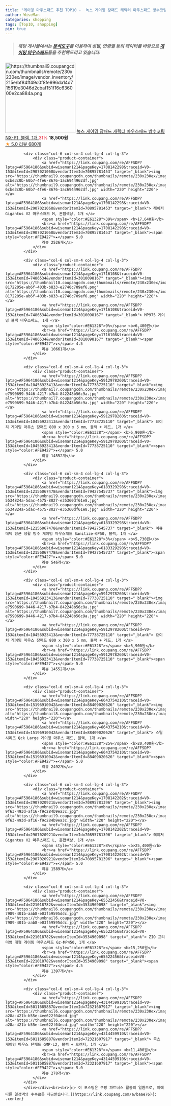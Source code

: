 ```yaml
---
title: "게이밍 마우스패드 추천 TOP10 -  녹스 게이밍 장패드 캐릭터 마우스패드 방수코팅 NX-P1, 블랙, 1개 "
author: WiseMan
categories: shopping
tags: [Top10, shopping]
pin: true
---
```


> ##### 해당 게시물에서는 [**분석도구**](https://itemscout.io/)를 이용하여 **성별**, **연령별** 등의 데이터를 바탕으로 [**게이밍 마우스패드**](https://link.coupang.com/a/baae76)들을 추천해드리고 있습니다.
<div class="container"><div class="row">
            <div class="col-6 col-sm-4 col-lg-4 col-lg-3">
                <div class="product-container">
                    <a href="https://link.coupang.com/re/AFFSDP?lptag=AF5964186&subid=wiseman1214&pageKey=6714201810&traceid=V0-153&itemId=15597141306&vendorItemId=85731423996" target="_blank"><img src="https://thumbnail9.coupangcdn.com/thumbnails/remote/230x230ex/image/vendor_inventory/215e/bf84ff49c0f8fe996da14d715619e3046d2cbaf151f16c636000e2ca884a.png" alt="https://thumbnail9.coupangcdn.com/thumbnails/remote/230x230ex/image/vendor_inventory/215e/bf84ff49c0f8fe996da14d715619e3046d2cbaf151f16c636000e2ca884a.png" width="220" height="220"></a>
                    <a href="https://link.coupang.com/re/AFFSDP?lptag=AF5964186&subid=wiseman1214&pageKey=6714201810&traceid=V0-153&itemId=15597141306&vendorItemId=85731423996" target="_blank"> 녹스 게이밍 장패드 캐릭터 마우스패드 방수코팅 NX-P1, 블랙, 1개 </a>
                    <span style="color:#E61328">31%</span> <b>18,500원</b>
                    <br><a href="https://link.coupang.com/re/AFFSDP?lptag=AF5964186&subid=wiseman1214&pageKey=6714201810&traceid=V0-153&itemId=15597141306&vendorItemId=85731423996" target="_blank"><span style="color:#FE9427">★</span> 5.0
                    리뷰 680개</a>
                </div>
            </div>
            
            <div class="col-6 col-sm-4 col-lg-4 col-lg-3">
                <div class="product-container">
                    <a href="https://link.coupang.com/re/AFFSDP?lptag=AF5964186&subid=wiseman1214&pageKey=1708142298&traceid=V0-153&itemId=2907021068&vendorItemId=70895781453" target="_blank"><img src="https://thumbnail9.coupangcdn.com/thumbnails/remote/230x230ex/image/retail/images/3838096633748100-6cbe3c0b-60b7-4fe6-8676-1ac6944962df.jpg" alt="https://thumbnail9.coupangcdn.com/thumbnails/remote/230x230ex/image/retail/images/3838096633748100-6cbe3c0b-60b7-4fe6-8676-1ac6944962df.jpg" width="220" height="220"></a>
                    <a href="https://link.coupang.com/re/AFFSDP?lptag=AF5964186&subid=wiseman1214&pageKey=1708142298&traceid=V0-153&itemId=2907021068&vendorItemId=70895781453" target="_blank"> 레이저 Gigantus V2 마우스패드 M, 혼합색상, 1개 </a>
                    <span style="color:#E61328">39%</span> <b>17,640원</b>
                    <br><a href="https://link.coupang.com/re/AFFSDP?lptag=AF5964186&subid=wiseman1214&pageKey=1708142298&traceid=V0-153&itemId=2907021068&vendorItemId=70895781453" target="_blank"><span style="color:#FE9427">★</span> 5.0
                    리뷰 2526개</a>
                </div>
            </div>
            
            <div class="col-6 col-sm-4 col-lg-4 col-lg-3">
                <div class="product-container">
                    <a href="https://link.coupang.com/re/AFFSDP?lptag=AF5964186&subid=wiseman1214&pageKey=1716108&traceid=V0-153&itemId=7486534&vendorItemId=3010098167" target="_blank"><img src="https://thumbnail10.coupangcdn.com/thumbnails/remote/230x230ex/image/retail/images/2263420520625520-8172205e-ab6f-403b-b833-e2740c709ef6.png" alt="https://thumbnail10.coupangcdn.com/thumbnails/remote/230x230ex/image/retail/images/2263420520625520-8172205e-ab6f-403b-b833-e2740c709ef6.png" width="220" height="220"></a>
                    <a href="https://link.coupang.com/re/AFFSDP?lptag=AF5964186&subid=wiseman1214&pageKey=1716108&traceid=V0-153&itemId=7486534&vendorItemId=3010098167" target="_blank"> MP975 게이밍 블랙 마우스패드, 1개 </a>
                    <span style="color:#E61328">9%</span> <b>6,400원</b>
                    <br><a href="https://link.coupang.com/re/AFFSDP?lptag=AF5964186&subid=wiseman1214&pageKey=1716108&traceid=V0-153&itemId=7486534&vendorItemId=3010098167" target="_blank"><span style="color:#FE9427">★</span> 4.5
                    리뷰 10661개</a>
                </div>
            </div>
            
            <div class="col-6 col-sm-4 col-lg-4 col-lg-3">
                <div class="product-container">
                    <a href="https://link.coupang.com/re/AFFSDP?lptag=AF5964186&subid=wiseman1214&pageKey=5912978260&traceid=V0-153&itemId=10456923413&vendorItemId=77738725110" target="_blank"><img src="https://thumbnail7.coupangcdn.com/thumbnails/remote/230x230ex/image/retail/images/542173684613292-e7590699-9446-4217-b7b4-842248b56c9a.jpg" alt="https://thumbnail7.coupangcdn.com/thumbnails/remote/230x230ex/image/retail/images/542173684613292-e7590699-9446-4217-b7b4-842248b56c9a.jpg" width="220" height="220"></a>
                    <a href="https://link.coupang.com/re/AFFSDP?lptag=AF5964186&subid=wiseman1214&pageKey=5912978260&traceid=V0-153&itemId=10456923413&vendorItemId=77738725110" target="_blank"> 요이치 게이밍 마우스 장패드 800 x 300 x 5 mm, 블랙 + 레드, 1개 </a>
                    <span style="color:#E61328"></span> <b>5,900원</b>
                    <br><a href="https://link.coupang.com/re/AFFSDP?lptag=AF5964186&subid=wiseman1214&pageKey=5912978260&traceid=V0-153&itemId=10456923413&vendorItemId=77738725110" target="_blank"><span style="color:#FE9427">★</span> 5.0
                    리뷰 14552개</a>
                </div>
            </div>
            
            <div class="col-6 col-sm-4 col-lg-4 col-lg-3">
                <div class="product-container">
                    <a href="https://link.coupang.com/re/AFFSDP?lptag=AF5964186&subid=wiseman1214&pageKey=6183329298&traceid=V0-153&itemId=12156067478&vendorItemId=79427545737" target="_blank"><img src="https://thumbnail9.coupangcdn.com/thumbnails/remote/230x230ex/image/retail/images/12556957481977429-5534824a-5dac-4575-8027-e35360df61e8.jpg" alt="https://thumbnail9.coupangcdn.com/thumbnails/remote/230x230ex/image/retail/images/12556957481977429-5534824a-5dac-4575-8027-e35360df61e8.jpg" width="220" height="220"></a>
                    <a href="https://link.coupang.com/re/AFFSDP?lptag=AF5964186&subid=wiseman1214&pageKey=6183329298&traceid=V0-153&itemId=12156067478&vendorItemId=79427545737" target="_blank"> 이큐메딕 항균 생활 방수 게이밍 마우스패드 Sanitize-GP50, 블랙, 1개 </a>
                    <span style="color:#E61328">3%</span> <b>5,730원</b>
                    <br><a href="https://link.coupang.com/re/AFFSDP?lptag=AF5964186&subid=wiseman1214&pageKey=6183329298&traceid=V0-153&itemId=12156067478&vendorItemId=79427545737" target="_blank"><span style="color:#FE9427">★</span> 5.0
                    리뷰 546개</a>
                </div>
            </div>
            
            <div class="col-6 col-sm-4 col-lg-4 col-lg-3">
                <div class="product-container">
                    <a href="https://link.coupang.com/re/AFFSDP?lptag=AF5964186&subid=wiseman1214&pageKey=5912978260&traceid=V0-153&itemId=10456923413&vendorItemId=77738725110" target="_blank"><img src="https://thumbnail7.coupangcdn.com/thumbnails/remote/230x230ex/image/retail/images/542173684613292-e7590699-9446-4217-b7b4-842248b56c9a.jpg" alt="https://thumbnail7.coupangcdn.com/thumbnails/remote/230x230ex/image/retail/images/542173684613292-e7590699-9446-4217-b7b4-842248b56c9a.jpg" width="220" height="220"></a>
                    <a href="https://link.coupang.com/re/AFFSDP?lptag=AF5964186&subid=wiseman1214&pageKey=5912978260&traceid=V0-153&itemId=10456923413&vendorItemId=77738725110" target="_blank"> 요이치 게이밍 마우스 장패드 800 x 300 x 5 mm, 블랙 + 레드, 1개 </a>
                    <span style="color:#E61328"></span> <b>5,900원</b>
                    <br><a href="https://link.coupang.com/re/AFFSDP?lptag=AF5964186&subid=wiseman1214&pageKey=5912978260&traceid=V0-153&itemId=10456923413&vendorItemId=77738725110" target="_blank"><span style="color:#FE9427">★</span> 5.0
                    리뷰 14552개</a>
                </div>
            </div>
            
            <div class="col-6 col-sm-4 col-lg-4 col-lg-3">
                <div class="product-container">
                    <a href="https://link.coupang.com/re/AFFSDP?lptag=AF5964186&subid=wiseman1214&pageKey=6643754210&traceid=V0-153&itemId=15196910042&vendorItemId=88409020626" target="_blank"><img src="https://thumbnail8.coupangcdn.com/thumbnails/remote/230x230ex/image/vendor_inventory/450b/044a1b8aaf5196588d57012cb0944ada774f609f0f82871a141176ce9180.jpg" alt="https://thumbnail8.coupangcdn.com/thumbnails/remote/230x230ex/image/vendor_inventory/450b/044a1b8aaf5196588d57012cb0944ada774f609f0f82871a141176ce9180.jpg" width="220" height="220"></a>
                    <a href="https://link.coupang.com/re/AFFSDP?lptag=AF5964186&subid=wiseman1214&pageKey=6643754210&traceid=V0-153&itemId=15196910042&vendorItemId=88409020626" target="_blank"> 스틸시리즈 Qck Large 게이밍 마우스 패드, 블랙, 1개 </a>
                    <span style="color:#E61328">25%</span> <b>20,400원</b>
                    <br><a href="https://link.coupang.com/re/AFFSDP?lptag=AF5964186&subid=wiseman1214&pageKey=6643754210&traceid=V0-153&itemId=15196910042&vendorItemId=88409020626" target="_blank"><span style="color:#FE9427">★</span> 5.0
                    리뷰 2492개</a>
                </div>
            </div>
            
            <div class="col-6 col-sm-4 col-lg-4 col-lg-3">
                <div class="product-container">
                    <a href="https://link.coupang.com/re/AFFSDP?lptag=AF5964186&subid=wiseman1214&pageKey=1708142202&traceid=V0-153&itemId=2907020921&vendorItemId=70895781396" target="_blank"><img src="https://thumbnail9.coupangcdn.com/thumbnails/remote/230x230ex/image/retail/images/2020/06/16/14/1/26edbe34-9f63-493d-af16-f9c284b9ea3c.jpg" alt="https://thumbnail9.coupangcdn.com/thumbnails/remote/230x230ex/image/retail/images/2020/06/16/14/1/26edbe34-9f63-493d-af16-f9c284b9ea3c.jpg" width="220" height="220"></a>
                    <a href="https://link.coupang.com/re/AFFSDP?lptag=AF5964186&subid=wiseman1214&pageKey=1708142202&traceid=V0-153&itemId=2907020921&vendorItemId=70895781396" target="_blank"> 레이저 Gigantus V2 마우스패드 L, 혼합색상, 1개 </a>
                    <span style="color:#E61328">8%</span> <b>25,400원</b>
                    <br><a href="https://link.coupang.com/re/AFFSDP?lptag=AF5964186&subid=wiseman1214&pageKey=1708142202&traceid=V0-153&itemId=2907020921&vendorItemId=70895781396" target="_blank"><span style="color:#FE9427">★</span> 5.0
                    리뷰 1589개</a>
                </div>
            </div>
            
            <div class="col-6 col-sm-4 col-lg-4 col-lg-3">
                <div class="product-container">
                    <a href="https://link.coupang.com/re/AFFSDP?lptag=AF5964186&subid=wiseman1214&pageKey=65522456&traceid=V0-153&itemId=221018782&vendorItemId=3534969098" target="_blank"><img src="https://thumbnail6.coupangcdn.com/thumbnails/remote/230x230ex/image/retail/images/2018/02/12/10/2/9595e9a1-7989-401b-aab8-e03f59595ddc.jpg" alt="https://thumbnail6.coupangcdn.com/thumbnails/remote/230x230ex/image/retail/images/2018/02/12/10/2/9595e9a1-7989-401b-aab8-e03f59595ddc.jpg" width="220" height="220"></a>
                    <a href="https://link.coupang.com/re/AFFSDP?lptag=AF5964186&subid=wiseman1214&pageKey=65522456&traceid=V0-153&itemId=221018782&vendorItemId=3534969098" target="_blank"> ZIO 프리미엄 대형 게이밍 마우스패드 Gz-MP450, 1개 </a>
                    <span style="color:#E61328"></span> <b>15,250원</b>
                    <br><a href="https://link.coupang.com/re/AFFSDP?lptag=AF5964186&subid=wiseman1214&pageKey=65522456&traceid=V0-153&itemId=221018782&vendorItemId=3534969098" target="_blank"><span style="color:#FE9427">★</span> 4.5
                    리뷰 1397개</a>
                </div>
            </div>
            
            <div class="col-6 col-sm-4 col-lg-4 col-lg-3">
                <div class="product-container">
                    <a href="https://link.coupang.com/re/AFFSDP?lptag=AF5964186&subid=wiseman1214&pageKey=4314459910&traceid=V0-153&itemId=5011685887&vendorItemId=72321607917" target="_blank"><img src="https://thumbnail6.coupangcdn.com/thumbnails/remote/230x230ex/image/retail/images/2020/09/29/19/2/2ef640b5-a28a-421b-b55e-4ee622f04ecd.jpg" alt="https://thumbnail6.coupangcdn.com/thumbnails/remote/230x230ex/image/retail/images/2020/09/29/19/2/2ef640b5-a28a-421b-b55e-4ee622f04ecd.jpg" width="220" height="220"></a>
                    <a href="https://link.coupang.com/re/AFFSDP?lptag=AF5964186&subid=wiseman1214&pageKey=4314459910&traceid=V0-153&itemId=5011685887&vendorItemId=72321607917" target="_blank"> 콕스 게이밍 마우스 단패드 GMP-L2, 블랙 + 오렌지, 1개 </a>
                    <span style="color:#E61328"></span> <b>11,400원</b>
                    <br><a href="https://link.coupang.com/re/AFFSDP?lptag=AF5964186&subid=wiseman1214&pageKey=4314459910&traceid=V0-153&itemId=5011685887&vendorItemId=72321607917" target="_blank"><span style="color:#FE9427">★</span> 5.0
                    리뷰 278개</a>
                </div>
            </div>
            </div></div><br><br>[👉 이 포스팅은 쿠팡 파트너스 활동의 일환으로, 이에 따른 일정액의 수수료를 제공받습니다.](https://link.coupang.com/a/baae76){: .center}